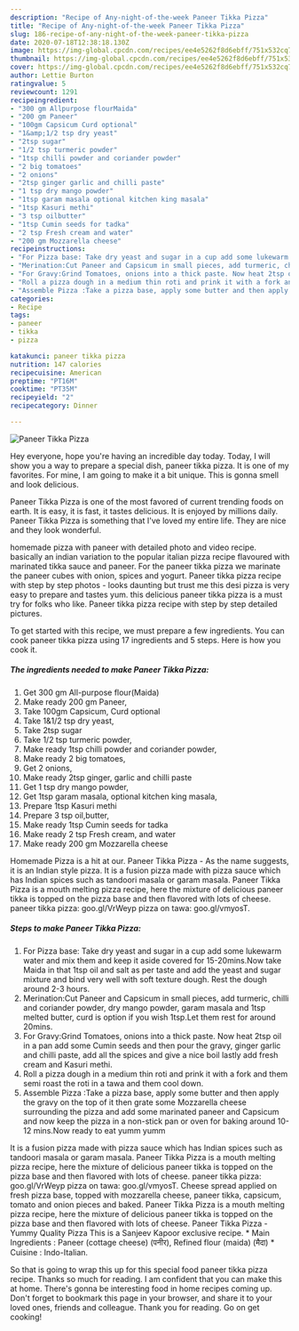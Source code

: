 ```yaml
---
description: "Recipe of Any-night-of-the-week Paneer Tikka Pizza"
title: "Recipe of Any-night-of-the-week Paneer Tikka Pizza"
slug: 186-recipe-of-any-night-of-the-week-paneer-tikka-pizza
date: 2020-07-18T12:38:18.130Z
image: https://img-global.cpcdn.com/recipes/ee4e5262f8d6ebff/751x532cq70/paneer-tikka-pizza-recipe-main-photo.jpg
thumbnail: https://img-global.cpcdn.com/recipes/ee4e5262f8d6ebff/751x532cq70/paneer-tikka-pizza-recipe-main-photo.jpg
cover: https://img-global.cpcdn.com/recipes/ee4e5262f8d6ebff/751x532cq70/paneer-tikka-pizza-recipe-main-photo.jpg
author: Lettie Burton
ratingvalue: 5
reviewcount: 1291
recipeingredient:
- "300 gm Allpurpose flourMaida"
- "200 gm Paneer"
- "100gm Capsicum Curd optional"
- "1&amp;1/2 tsp dry yeast"
- "2tsp sugar"
- "1/2 tsp turmeric powder"
- "1tsp chilli powder and coriander powder"
- "2 big tomatoes"
- "2 onions"
- "2tsp ginger garlic and chilli paste"
- "1 tsp dry mango powder"
- "1tsp garam masala optional kitchen king masala"
- "1tsp Kasuri methi"
- "3 tsp oilbutter"
- "1tsp Cumin seeds for tadka"
- "2 tsp Fresh cream and water"
- "200 gm Mozzarella cheese"
recipeinstructions:
- "For Pizza base: Take dry yeast and sugar in a cup add some lukewarm water and mix them and keep it aside covered for 15-20mins.Now take Maida in that 1tsp oil and salt as per taste and add the yeast and sugar mixture and bind very well with soft texture dough. Rest the dough around 2-3 hours."
- "Merination:Cut Paneer and Capsicum in small pieces, add turmeric, chilli and coriander powder, dry mango powder, garam masala and 1tsp melted butter, curd is option if you wish 1tsp.Let them rest for around 20mins."
- "For Gravy:Grind Tomatoes, onions into a thick paste. Now heat 2tsp oil in a pan add some Cumin seeds and then pour the gravy, ginger garlic and chilli paste, add all the spices and give a nice boil lastly add fresh cream and Kasuri methi."
- "Roll a pizza dough in a medium thin roti and prink it with a fork and them semi roast the roti in a tawa and them cool down."
- "Assemble Pizza :Take a pizza base, apply some butter and then apply the gravy on the top of it then grate some Mozzarella cheese surrounding the pizza and add some marinated paneer and Capsicum and now keep the pizza in a non-stick pan or oven for baking around 10-12 mins.Now ready to eat yumm yumm"
categories:
- Recipe
tags:
- paneer
- tikka
- pizza

katakunci: paneer tikka pizza 
nutrition: 147 calories
recipecuisine: American
preptime: "PT16M"
cooktime: "PT35M"
recipeyield: "2"
recipecategory: Dinner

---
```



![Paneer Tikka Pizza](https://img-global.cpcdn.com/recipes/ee4e5262f8d6ebff/751x532cq70/paneer-tikka-pizza-recipe-main-photo.jpg)

Hey everyone, hope you're having an incredible day today. Today, I will show you a way to prepare a special dish, paneer tikka pizza. It is one of my favorites. For mine, I am going to make it a bit unique. This is gonna smell and look delicious.

Paneer Tikka Pizza is one of the most favored of current trending foods on earth. It is easy, it is fast, it tastes delicious. It is enjoyed by millions daily. Paneer Tikka Pizza is something that I've loved my entire life. They are nice and they look wonderful.

homemade pizza with paneer with detailed photo and video recipe. basically an indian variation to the popular italian pizza recipe flavoured with marinated tikka sauce and paneer. For the paneer tikka pizza we marinate the paneer cubes with onion, spices and yogurt. Paneer tikka pizza recipe with step by step photos - looks daunting but trust me this desi pizza is very easy to prepare and tastes yum. this delicious paneer tikka pizza is a must try for folks who like. Paneer tikka pizza recipe with step by step detailed pictures.


To get started with this recipe, we must prepare a few ingredients. You can cook paneer tikka pizza using 17 ingredients and 5 steps. Here is how you cook it.

<!--inarticleads1-->

##### The ingredients needed to make Paneer Tikka Pizza:

1. Get 300 gm All-purpose flour(Maida)
1. Make ready 200 gm Paneer,
1. Take 100gm Capsicum, Curd optional
1. Take 1&amp;1/2 tsp dry yeast,
1. Take 2tsp sugar
1. Take 1/2 tsp turmeric powder,
1. Make ready 1tsp chilli powder and coriander powder,
1. Make ready 2 big tomatoes,
1. Get 2 onions,
1. Make ready 2tsp ginger, garlic and chilli paste
1. Get 1 tsp dry mango powder,
1. Get 1tsp garam masala, optional kitchen king masala,
1. Prepare 1tsp Kasuri methi
1. Prepare 3 tsp oil,butter,
1. Make ready 1tsp Cumin seeds for tadka
1. Make ready 2 tsp Fresh cream, and water
1. Make ready 200 gm Mozzarella cheese


Homemade Pizza is a hit at our. Paneer Tikka Pizza - As the name suggests, it is an Indian style pizza. It is a fusion pizza made with pizza sauce which has Indian spices such as tandoori masala or garam masala. Paneer Tikka Pizza is a mouth melting pizza recipe, here the mixture of delicious paneer tikka is topped on the pizza base and then flavored with lots of cheese. paneer tikka pizza: goo.gl/VrWeyp pizza on tawa: goo.gl/vmyosT. 

<!--inarticleads2-->

##### Steps to make Paneer Tikka Pizza:

1. For Pizza base: Take dry yeast and sugar in a cup add some lukewarm water and mix them and keep it aside covered for 15-20mins.Now take Maida in that 1tsp oil and salt as per taste and add the yeast and sugar mixture and bind very well with soft texture dough. Rest the dough around 2-3 hours.
1. Merination:Cut Paneer and Capsicum in small pieces, add turmeric, chilli and coriander powder, dry mango powder, garam masala and 1tsp melted butter, curd is option if you wish 1tsp.Let them rest for around 20mins.
1. For Gravy:Grind Tomatoes, onions into a thick paste. Now heat 2tsp oil in a pan add some Cumin seeds and then pour the gravy, ginger garlic and chilli paste, add all the spices and give a nice boil lastly add fresh cream and Kasuri methi.
1. Roll a pizza dough in a medium thin roti and prink it with a fork and them semi roast the roti in a tawa and them cool down.
1. Assemble Pizza :Take a pizza base, apply some butter and then apply the gravy on the top of it then grate some Mozzarella cheese surrounding the pizza and add some marinated paneer and Capsicum and now keep the pizza in a non-stick pan or oven for baking around 10-12 mins.Now ready to eat yumm yumm


It is a fusion pizza made with pizza sauce which has Indian spices such as tandoori masala or garam masala. Paneer Tikka Pizza is a mouth melting pizza recipe, here the mixture of delicious paneer tikka is topped on the pizza base and then flavored with lots of cheese. paneer tikka pizza: goo.gl/VrWeyp pizza on tawa: goo.gl/vmyosT. Cheese spread applied on fresh pizza base, topped with mozzarella cheese, paneer tikka, capsicum, tomato and onion pieces and baked. Paneer Tikka Pizza is a mouth melting pizza recipe, here the mixture of delicious paneer tikka is topped on the pizza base and then flavored with lots of cheese. Paneer Tikka Pizza - Yummy Quality Pizza This is a Sanjeev Kapoor exclusive recipe. * Main Ingredients : Paneer (cottage cheese) (पनीर), Refined flour (maida) (मैदा) * Cuisine : Indo-Italian. 

So that is going to wrap this up for this special food paneer tikka pizza recipe. Thanks so much for reading. I am confident that you can make this at home. There's gonna be interesting food in home recipes coming up. Don't forget to bookmark this page in your browser, and share it to your loved ones, friends and colleague. Thank you for reading. Go on get cooking!
